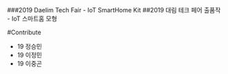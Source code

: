 ###2019 Daelim Tech Fair - IoT SmartHome Kit
##2019 대림 테크 페어 출품작 - IoT 스마트홈 모형

#Contribute
- 19 정승민
- 19 이정민
- 19 이중곤
